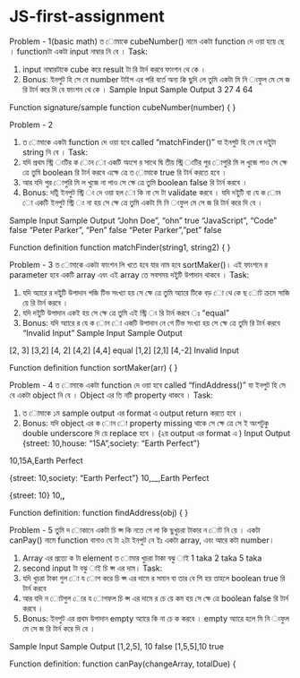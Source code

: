 # JS-first-assignment
Problem - 1(basic math)
ত োমাকে cubeNumber() নামে একটা function দে ওয়া হয়ে ছে । functionটা একটা input নাম্বার নি বে ।
Task:
1. input নাম্বারটাকে cube করে result টা রি টার্ন করবে ফাংশন থে কে ।
2. Bonus: ইনপুট হি সে বে number টাইপ এর পরি বর্তে অন্য কি ছুদি লে তুমি একটা মি নি ংফুল মে সে জ রি টার্ন
করে দি বে ফাংশন থে কে ।
Sample Input Sample Output
3 27
4 64

Function signature/sample
function cubeNumber(number) {
}

Problem - 2
1. ত োমাকে একটা function দে ওয়া হবে called “matchFinder()” যা ইনপুট হি সে বে দইুটা string নি বে ।
Task:
1. যদি প্রথম স্ট্রি ংটির ক োন ো একটি অংশে র সাথে দ্বি তীয় স্ট্রি ংটির পুর োপুরি মি ল খুজে পাও সে ক্ষে ত্রে তুমি
boolean রি টার্ন করবে এক্ষে ত্রে ত োমাকে true রি টার্ন করতে হবে ।
2. আর যদি পুর োপুরি মি ল খুজে না পাও সে ক্ষে ত্রে তুমি boolean false রি টার্ন করবে ।
3. Bonus: দটিু ইনপুট স্ট্রি ং দে ওয়া হল ো কি না সে টা validate করবে । যদি দইুটি বা যে ক োন ো একটি ইনপুট স্ট্রি ং
না হয় সে ক্ষে ত্রে তুমি একটা মি নি ংফুল মে সে জ রি টার্ন করে দি বে ।

Sample Input Sample Output
“John Doe”, “ohn” true
“JavaScript”, “Code” false
“Peter Parker”, “Pen” false
“Peter Parker”,”pet” false

Function definition
function matchFinder(string1, string2) {
}

Problem - 3
ত োমাকে একটা ফাংশন লি খতে হবে যার নাম হবে sortMaker()। এই ফাংশনে র parameter হবে একটি array এবং
এই array তে সবসময় দইুটি উপাদান থাকবে ।
Task:
1. যদি অ্যারে র দইুটি উপাদান পজি টিভ সংখ্যা হয় সে ক্ষে ত্রে তুমি অ্যারে টিকে বড় ো থে কে ছ োট ক্রমে সাজি য়ে রি টার্ন
করবে ।
2. যদি দইুটি উপাদান একই হয় সে ক্ষে ত্রে তুমি এই স্ট্রি ং রি টার্ন করবে ঃ “equal”
3. Bonus: যদি অ্যারে র যে ক োন ো একটি উপাদান নে গে টিভ সংখ্যা হয় সে ক্ষে ত্রে তুমি রি টার্ন করবে “Invalid
Input”
Sample Input Sample Output

[2, 3] [3,2]
[4, 2] [4,2]
[4,4] equal
[1,2] [2,1]
[4,-2] Invalid Input

Function definition
function sortMaker(arr) {
}

Problem - 4
ত োমাকে একটা function দে ওয়া হবে called “findAddress()” যা ইনপুট হি সে বে একটা object নি বে । Object এর
তি নটি property থাকবে ।
Task:
1. ত োমাকে ১ম sample output এর format এ output return করতে হবে ।
2. Bonus: যদি object এর ক োন ো property missing থাকে সে ক্ষে ত্রে সে ই অংশটুকু double underscore
দি য়ে replace হবে । (২য় output এর format এ )
Input Output
{street: 10,house: “15A”,society: “Earth
Perfect”}

10,15A,Earth Perfect

{street: 10,society: “Earth Perfect”} 10,__,Earth Perfect

{street: 10} 10,__,__

Function definition:
function findAddress(obj) {
}

Problem - 5
তুমি দ োকানে একটা চি প্স কি নতে গে লা কি ছুখুচরা টাকার ন োট নি য়ে । একটা canPay() নামে function বানাও যে টা
২টা ইনপুট নে ইঃ একটা array, এবং আরে কটা number।
1. Array এর প্রত্যে ক টা element ত োমার খুচরা টাকা বঝু াই
1 taka
2 taka
5 taka
2. second input টা বঝু াই চি প্স এর দাম।
Task:
1. যদি খুচরা টাকা গুল ো য োগ করে চি প্স এর দামে র সমান বা তার বে শি হয় তাহলে boolean true রি টার্ন
করবে
2. আর যদি ন োটগুল োর য োগফল চি প্স এর দামে র চে য়ে কম হয় সে ক্ষে ত্রে boolean false রি টার্ন করবে ।
3. Bonus: ইনপুট এর প্রথম উপাদান empty অ্যারে কি না চে ক করবে । empty অ্যারে হলে মি নি ংফুল মে সে জ
রি টার্ন করে দি বে ।

Sample Input Sample Output
[1,2,5], 10 false
[1,5,5],10 true

Function definition:
function canPay(changeArray, totalDue) {
